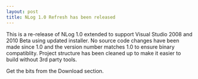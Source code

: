 ```yaml
---
layout: post
title: NLog 1.0 Refresh has been released
---
```


This is a re-release of NLog 1.0 extended to support Visual Studio 2008 and 2010 Beta using updated installer.
No source code changes have been made since 1.0 and the version number matches 1.0 to ensure binary compatiblity. Project structure has been cleaned up to make it easier to build without 3rd party tools.

Get the bits from the Download section.